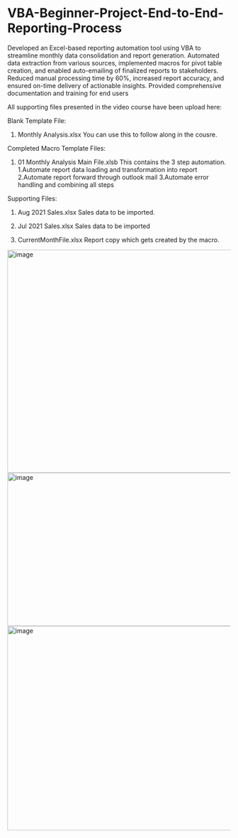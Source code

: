 # VBA-Beginner-Project-End-to-End-Reporting-Process
Developed an Excel-based reporting automation tool using VBA to streamline monthly data consolidation and report generation. Automated data extraction from various sources, implemented macros for pivot table creation, and enabled auto-emailing of finalized reports to stakeholders. Reduced manual processing time by 60%, increased report accuracy, and ensured on-time delivery of actionable insights. Provided comprehensive documentation and training for end users

All supporting files presented in the video course have been upload here:

Blank Template File:
1. Monthly Analysis.xlsx
You can use this to follow along in the cousre.

Completed Macro Template Files:
1. 01 Monthly Analysis Main File.xlsb
This contains the 3 step automation.
  1.Automate report data loading and transformation into report
  2.Automate report forward through outlook mail
  3.Automate error handling and combining all steps
   
Supporting Files:
1. Aug 2021 Sales.xlsx
Sales data to be imported. 

2. Jul 2021 Sales.xlsx
Sales data to be imported

3. CurrentMonthFile.xlsx
Report copy which gets created by the macro.
<img width="959" height="502" alt="image" src="https://github.com/user-attachments/assets/da716679-8208-4c6c-9a5c-e9fabe8d3e48" />
<img width="953" height="345" alt="image" src="https://github.com/user-attachments/assets/e1cdf15a-734e-4a71-bedc-2eb09c34ee81" />
<img width="956" height="460" alt="image" src="https://github.com/user-attachments/assets/473e3f15-3996-43f1-a5d4-9ed56404f8f0" />
